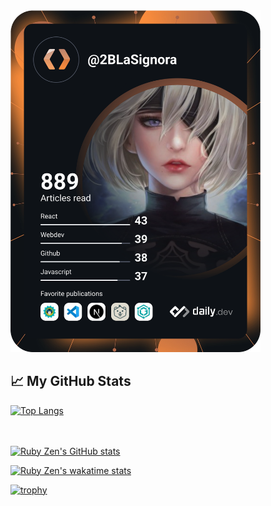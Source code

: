 <img src="https://github.com/ruby-rust-perl/ruby-rust-perl/blob/main/devcard.svg" width="400" alt="Nivetha Thomas's DevCard"/>

## &#x1f4c8; My GitHub Stats

[![Top Langs](https://github-readme-stats.vercel.app/api/top-langs/?username=ruby-rust-perl&hide=java,html,css&theme=tokyonight&show_icons=true)](https://github.com/anuraghazra/github-readme-stats)<br/><br/><br/>
<!--<a href="https://app.daily.dev/2BLaSignora"><img src="https://api.daily.dev/devcards/ecf7521eb5174678842c1011578278b2.png?r=iol" width="400" alt="La Signora's Dev Card"/></a><br/><br/><br/>-->
[![Ruby Zen's GitHub stats](https://github-readme-stats.vercel.app/api?username=ruby-rust-perl&theme=cobalt&show_icons=true)](https://github.com/anuraghazra/github-readme-stats)

[![Ruby Zen's wakatime stats](https://github-readme-stats.vercel.app/api/wakatime?username=python_clojure&theme=buefy&show_icons=true)](https://github.com/anuraghazra/github-readme-stats)

[![trophy](https://github-profile-trophy.vercel.app/?username=ruby-rust-perl&theme=dracula&column=7&show_icons=true)](https://github.com/ryo-ma/github-profile-trophy)

